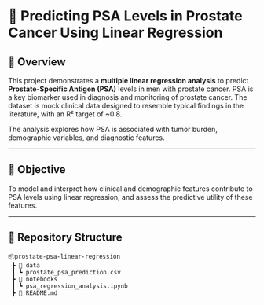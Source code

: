 # 🔬 Predicting PSA Levels in Prostate Cancer Using Linear Regression

## 📘 Overview

This project demonstrates a **multiple linear regression analysis** to predict **Prostate-Specific Antigen (PSA)** levels in men with prostate cancer. PSA is a key biomarker used in diagnosis and monitoring of prostate cancer. The dataset is mock clinical data designed to resemble typical findings in the literature, with an R² target of ~0.8.

The analysis explores how PSA is associated with tumor burden, demographic variables, and diagnostic features.

---

## 🎯 Objective

To model and interpret how clinical and demographic features contribute to PSA levels using linear regression, and assess the predictive utility of these features.

---

## 📂 Repository Structure

```plaintext
📦prostate-psa-linear-regression
 ┣ 📁 data
 ┃ ┗ prostate_psa_prediction.csv
 ┣ 📁 notebooks
 ┃ ┗ psa_regression_analysis.ipynb
 ┣ 📄 README.md

